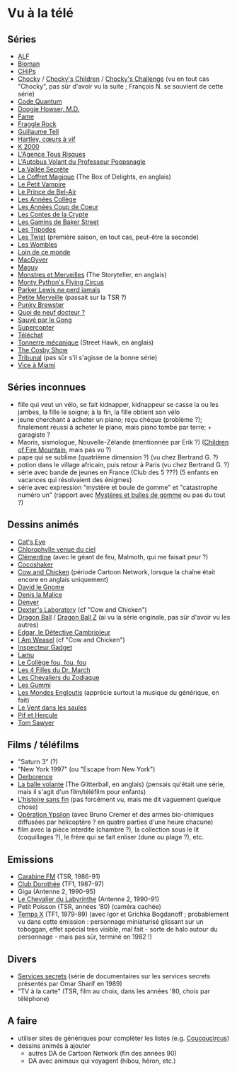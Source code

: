 # Vu à la télé

## Séries

* [ALF](http://www.imdb.com/title/tt0090390/)
* [Bioman](http://www.imdb.com/title/tt0086683/)
* [CHiPs](http://www.imdb.com/title/tt0075488/)
* [Chocky](http://www.imdb.com/title/tt0202722/) / [Chocky's Children](http://www.imdb.com/title/tt0426664/) / [Chocky's Challenge](http://www.imdb.com/title/tt0426663/) (vu en tout cas "Chocky", pas sûr d'avoir vu la suite ; François N. se souvient de cette série)
* [Code Quantum](http://www.imdb.com/title/tt0096684/)
* [Doogie Howser, M.D.](http://www.imdb.com/title/tt0096569/)
* [Fame](http://www.imdb.com/title/tt0083412/)
* [Fraggle Rock](http://www.imdb.com/title/tt0085017/)
* [Guillaume Tell](http://www.imdb.com/title/tt0140731/)
* [Hartley, cœurs à vif](http://en.wikipedia.org/wiki/Heartbreak_High)
* [K 2000](http://www.imdb.com/title/tt0083437/)
* [L'Agence Tous Risques](http://www.imdb.com/title/tt0084967/)
* [L'Autobus Volant du Professeur Poopsnagle](http://www.imdb.com/title/tt0167695/)
* [La Vallée Secrète](http://www.imdb.com/title/tt0220267/)
* [Le Coffret Magique](https://www.imdb.com/title/tt0086675/) (The Box of Delights, en anglais)
* [Le Petit Vampire](http://www.imdb.com/title/tt0179585/)
* [Le Prince de Bel-Air](http://www.imdb.com/title/tt0098800/)
* [Les Années Collège](http://www.imdb.com/title/tt0090417/)
* [Les Années Coup de Coeur](http://www.imdb.com/title/tt0094582/)
* [Les Contes de la Crypte](http://www.imdb.com/title/tt0096708/)
* [Les Gamins de Baker Street](http://www.imdb.com/title/tt0275120/)
* [Les Tripodes](http://www.imdb.com/title/tt0086818/)
* [Les Twist](http://www.imdb.com/title/tt0103529/) (première saison, en tout cas, peut-être la seconde)
* [Les Wombles](https://www.imdb.com/title/tt0159227/)
* [Loin de ce monde](http://www.imdb.com/title/tt0092423/)
* [MacGyver](http://www.imdb.com/title/tt0088559/)
* [Maguy](http://www.imdb.com/title/tt0167643/)
* [Monstres et Merveilles](https://www.imdb.com/title/tt0092383/) (The Storyteller, en anglais)
* [Monty Python's Flying Circus](http://www.imdb.com/title/tt0063929/)
* [Parker Lewis ne perd jamais](http://www.imdb.com/title/tt0098888/)
* [Petite Merveille](http://www.imdb.com/title/tt0088610/) (passait sur la TSR ?)
* [Punky Brewster](http://www.imdb.com/title/tt0086787/)
* [Quoi de neuf docteur ?](http://www.imdb.com/title/tt0088527/)
* [Sauvé par le Gong](http://www.imdb.com/title/tt0096694/)
* [Supercopter](http://www.imdb.com/title/tt0086662/)
* [Téléchat](https://www.imdb.com/title/tt0294210/)
* [Tonnerre mécanique](https://www.imdb.com/title/tt0088618/) (Street Hawk, en anglais)
* [The Cosby Show](http://www.imdb.com/title/tt0086687/)
* [Tribunal](http://www.imdb.com/title/tt0168400/) (pas sûr s'il s'agisse de la bonne série)
* [Vice à Miami](http://www.imdb.com/title/tt0086759/)

## Séries inconnues

* fille qui veut un vélo, se fait kidnapper, kidnappeur se casse la ou les jambes, la fille le soigne; à la fin, la fille obtient son vélo
* jeune cherchant à acheter un piano; reçu chèque (problème ?); finalement réussi à acheter le piano, mais piano tombe par terre; + garagiste ?
* Maoris, sismologue, Nouvelle-Zélande (mentionnée par Erik ?) ([Children of Fire Mountain](http://www.imdb.com/title/tt1232875/), mais pas vu ?)
* pape qui se sublime (quatrième dimension ?) (vu chez Bertrand G. ?)
* potion dans le village africain, puis retour à Paris (vu chez Bertrand G. ?)
* série avec bande de jeunes en France (Club des 5 ???) (5 enfants en vacances qui résolvaient des énigmes)
* série avec expression "mystère et boule de gomme" et "catastrophe numéro un" (rapport avec [Mystères et bulles de gomme](https://fr.wikipedia.org/wiki/Myst%C3%A8res_et_bulles_de_gomme) ou pas du tout ?)

## Dessins animés

* [Cat's Eye](http://www.imdb.com/title/tt0131160/)
* [Chlorophylle venue du ciel](https://www.imdb.com/title/tt0429330/)
* [Clémentine](http://www.imdb.com/title/tt0297529/) (avec le géant de feu, Malmoth, qui me faisait peur ?)
* [Cocoshaker](http://www.imdb.com/title/tt0484946/)
* [Cow and Chicken](http://www.imdb.com/title/tt0118289/) (période Cartoon Network, lorsque la chaîne était encore en anglais uniquement)
* [David le Gnome](http://www.imdb.com/title/tt0283721/)
* [Denis la Malice](http://www.imdb.com/title/tt0166910/)
* [Denver](http://french.imdb.com/title/tt0190178/)
* [Dexter's Laboratory](http://www.imdb.com/title/tt0115157/) (cf "Cow and Chicken")
* [Dragon Ball](http://www.imdb.com/title/tt0280249/) / [Dragon Ball Z](http://www.imdb.com/title/tt0214341/) (ai vu la série originale, pas sûr d'avoir vu les autres)
* [Edgar, le Détective Cambrioleur](http://www.imdb.com/title/tt0159192/)
* [I Am Weasel](http://www.imdb.com/title/tt0218769/) (cf "Cow and Chicken")
* [Inspecteur Gadget](http://www.imdb.com/title/tt0085033/)
* [Lamu](http://www.imdb.com/title/tt0081954/)
* [Le Collège fou, fou, fou](http://www.imdb.com/title/tt0294180/)
* [Les 4 Filles du Dr. March](http://www.imdb.com/title/tt0168283/)
* [Les Chevaliers du Zodiaque](http://www.imdb.com/title/tt0161952/)
* [Les Gummi](http://www.imdb.com/title/tt0088528/)
* [Les Mondes Engloutis](http://www.imdb.com/title/tt0212676/) (apprécie surtout la musique du générique, en fait)
* [Le Vent dans les saules](http://www.imdb.com/title/tt0086590/)
* [Pif et Hercule](http://www.imdb.com/title/tt1194638/)
* [Tom Sawyer](http://www.imdb.com/title/tt0168391/)

## Films / téléfilms

* "Saturn 3" (?)
* "New York 1997" (ou "Escape from New York")
* [Derborence](http://www.imdb.com/title/tt0089014/)
* [La balle volante](https://www.imdb.com/title/tt0192075/) (The Glitterball, en anglais) (pensais qu'était une série, mais il s'agit d'un film/téléfilm pour enfants)
* [L'histoire sans fin](http://www.imdb.com/title/tt0088323/) (pas forcément vu, mais me dit vaguement quelque chose)
* [Opération Ypsilon](http://www.imdb.com/title/tt1369834/) (avec Bruno Cremer et des armes bio-chimiques diffusées par hélicoptère ? en quatre parties d'une heure chacune)
* film avec la pièce interdite (chambre ?), la collection sous le lit (coquillages ?), le frère qui se fait enliser (dune ou plage ?), etc.

## Emissions

* [Carabine FM](http://fr.wikipedia.org/wiki/Carabine_FM) (TSR, 1986-91)
* [Club Dorothée](http://fr.wikipedia.org/wiki/Club_doroth%C3%A9e) (TF1, 1987-97)
* Giga (Antenne 2, 1990-95)
* [Le Chevalier du Labyrinthe](http://fr.wikipedia.org/wiki/Le_Chevalier_du_Labyrinthe) (Antenne 2, 1990-91)
* Petit Poisson (TSR, années ‘80) (caméra cachée)
* [Temps X](http://fr.wikipedia.org/wiki/Igor_et_Grichka_Bogdanoff%23Temps_X) (TF1, 1979-89) (avec Igor et Grichka Bogdanoff ; probablement vu dans cette émission : personnage miniaturisé glissant sur un toboggan, effet spécial très visible, mal fait - sorte de halo autour du personnage - mais pas sûr, terminé en 1982 !)

## Divers

* [Services secrets](http://www.jmcharlier.com/tele_docu_divers.php) (série de documentaires sur les services secrets présentés par Omar Sharif en 1989)
* "TV à la carte" (TSR, film au choix, dans les années '80, choix par téléphone)

## A faire

* utiliser sites de génériques pour compléter les listes (e.g. [Coucoucircus](http://www.coucoucircus.org/index3.php))
* dessins animés à ajouter
  * autres DA de Cartoon Network (fin des années 90)
  * DA avec animaux qui voyagent (hibou, héron, etc.)
